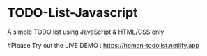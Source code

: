 # TODO-List-Javascript
A simple TODO list using JavaScript & HTML/CSS only

#Please Try out the LIVE DEMO : https://heman-todolist.netlify.app
